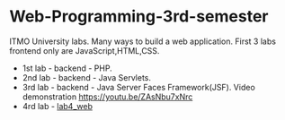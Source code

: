 # Web-Programming-3rd-semester
ITMO University labs. Many ways to build a web application.
First 3 labs frontend only are JavaScript,HTML,CSS.
* 1st lab - backend - PHP.
* 2nd lab - backend - Java Servlets.
* 3rd lab - backend - Java Server Faces Framework(JSF).
  Video demonstration https://youtu.be/ZAsNbu7xNrc
* 4rd lab - [lab4_web](https://github.com/wizarsi/Spring-React-web-application)

